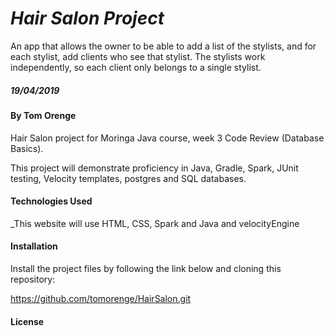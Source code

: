 # _Hair Salon Project_
An app that allows the owner to be able to add a list of the stylists, and for each stylist, add clients who see that stylist. The stylists work independently, so each client only belongs to a single stylist.

##### _19/04/2019_

#### By Tom Orenge

Hair Salon project for Moringa Java course, week 3 Code Review (Database Basics).

This project will demonstrate proficiency in Java, Gradle, Spark, JUnit testing, Velocity templates, postgres and SQL databases.


#### Technologies Used

_This website will use HTML, CSS, Spark and Java and velocityEngine

#### Installation

Install the project files by following the link below and cloning this repository:

https://github.com/tomorenge/HairSalon.git

#### License


